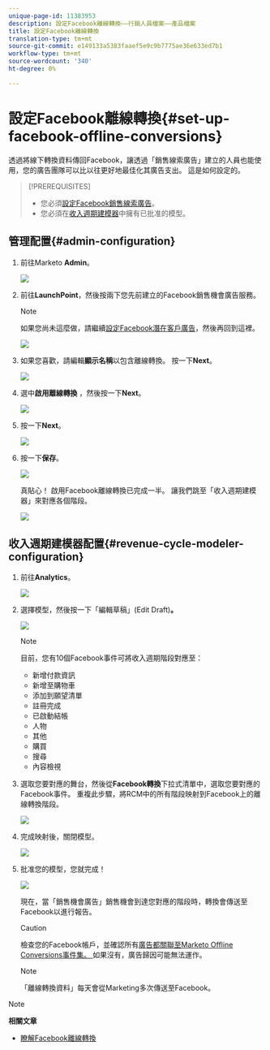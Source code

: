 ```yaml
---
unique-page-id: 11383953
description: 設定Facebook離線轉換——行銷人員檔案——產品檔案
title: 設定Facebook離線轉換
translation-type: tm+mt
source-git-commit: e149133a5383faaef5e9c9b7775ae36e633ed7b1
workflow-type: tm+mt
source-wordcount: '340'
ht-degree: 0%

---
```



# 設定Facebook離線轉換{#set-up-facebook-offline-conversions}

透過將線下轉換資料傳回Facebook，讓透過「銷售線索廣告」建立的人員也能使用，您的廣告團隊可以比以往更好地最佳化其廣告支出。 這是如何設定的。

>[!PREREQUISITES]
>
>* 您必須[設定Facebook銷售線索廣告](set-up-facebook-lead-ads.md)。
>* 您必須在[收入週期建模器](http://docs.marketo.com/display/docs/revenue+cycle+models)中擁有已批准的模型。

>



## 管理配置{#admin-configuration}

1. 前往Marketo **Admin**。

   ![](assets/image2016-11-29-13-3a8-3a45.png)

1. 前往&#x200B;**LaunchPoint**，然後按兩下您先前建立的Facebook銷售機會廣告服務。

   >[!NOTE]
   >
   >如果您尚未這麼做，請繼續[設定Facebook潛在客戶廣告](set-up-facebook-lead-ads.md)，然後再回到這裡。

   ![](assets/image2016-11-29-13-3a10-3a43.png)

1. 如果您喜歡，請編輯&#x200B;**顯示名稱**&#x200B;以包含離線轉換。 按一下&#x200B;**Next**。

   ![](assets/image2016-11-29-13-3a12-3a19.png)

1. 選中&#x200B;**啟用離線轉換** ，然後按一下&#x200B;**Next**。

   ![](assets/image2016-11-29-13-3a13-3a32.png)

1. 按一下&#x200B;**Next**。

   ![](assets/image2016-11-29-13-3a14-3a17.png)

1. 按一下&#x200B;**保存**。

   ![](assets/image2016-11-29-13-3a14-3a52.png)

   真貼心！ 啟用Facebook離線轉換已完成一半。 讓我們跳至「收入週期建模器」來對應各個階段。

   ![](assets/image2016-11-29-13-3a16-3a55.png)

## 收入週期建模器配置{#revenue-cycle-modeler-configuration}

1. 前往&#x200B;**Analytics**。

   ![](assets/image2016-11-29-13-3a29-3a23.png)

1. 選擇模型，然後按一下「編輯草稿」(Edit Draft)**。**

   ![](assets/image2016-11-29-13-3a31-3a6.png)

   >[!NOTE]
   >
   >目前，您有10個Facebook事件可將收入週期階段對應至：
   >
   >    
   >    
   >    * 新增付款資訊
   >    * 新增至購物車
   >    * 添加到願望清單
   >    * 註冊完成
   >    * 已啟動結帳
   >    * 人物
   >    * 其他
   >    * 購買
   >    * 搜尋
   >    * 內容檢視


1. 選取您要對應的舞台，然後從&#x200B;**Facebook轉換**&#x200B;下拉式清單中，選取您要對應的Facebook事件。 重複此步驟，將RCM中的所有階段映射到Facebook上的離線轉換階段。

   ![](assets/1-1.png)

1. 完成映射後，關閉模型。

   ![](assets/2.png)

1. 批准您的模型，您就完成！

   ![](assets/image2016-11-29-15-3a6-3a30.png)

   現在，當「銷售機會廣告」銷售機會到達您對應的階段時，轉換會傳送至Facebook以進行報告。

   >[!CAUTION]
   >
   >檢查您的Facebook帳戶，並確認所有[廣告都關聯至Marketo Offline Conversions事件集。 ](https://www.facebook.com/business/url/?href=%2Fbusiness%2Fhelp%2Fwww%2F1776828022605281&amp;cmsid&amp;creative=link&amp;creative_detail=advertiser-help-center&amp;create_type&amp;destination_cms_id&amp;orig_http_referrer)如果沒有，廣告歸因可能無法運作。

   >[!NOTE]
   >
   >「離線轉換資料」每天會從Marketing多次傳送至Facebook。

>[!NOTE]
>
>**相關文章**
>
>* [瞭解Facebook離線轉換](understanding-facebook-offline-conversions.md)

>



